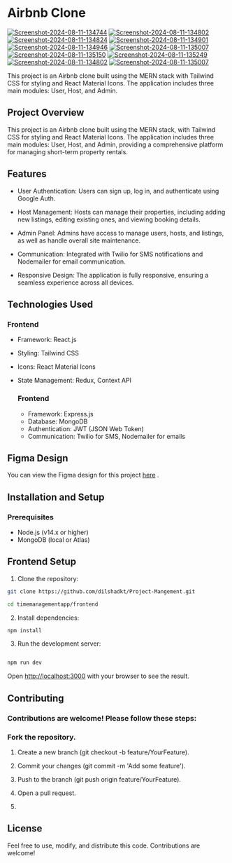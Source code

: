 # Airbnb Clone

<a href="https://ibb.co/ZcnPMsT"><img src="https://i.ibb.co/ZcnPMsT/Screenshot-2024-08-11-134744.png" alt="Screenshot-2024-08-11-134744" border="0"></a> <a href="https://ibb.co/RQ02rw6"><img src="https://i.ibb.co/RQ02rw6/Screenshot-2024-08-11-134802.png" alt="Screenshot-2024-08-11-134802" border="0"></a> <a href="https://ibb.co/RvJspq3"><img src="https://i.ibb.co/RvJspq3/Screenshot-2024-08-11-134824.png" alt="Screenshot-2024-08-11-134824" border="0"></a> <a href="https://ibb.co/WcWnrm5"><img src="https://i.ibb.co/WcWnrm5/Screenshot-2024-08-11-134901.png" alt="Screenshot-2024-08-11-134901" border="0"></a> <a href="https://ibb.co/6WQzKcM"><img src="https://i.ibb.co/6WQzKcM/Screenshot-2024-08-11-134946.png" alt="Screenshot-2024-08-11-134946" border="0"></a> <a href="https://ibb.co/sWXNFWF"><img src="https://i.ibb.co/sWXNFWF/Screenshot-2024-08-11-135007.png" alt="Screenshot-2024-08-11-135007" border="0"></a> <a href="https://ibb.co/pXt2vwq"><img src="https://i.ibb.co/pXt2vwq/Screenshot-2024-08-11-135150.png" alt="Screenshot-2024-08-11-135150" border="0"></a> <a href="https://ibb.co/V94jZFv"><img src="https://i.ibb.co/V94jZFv/Screenshot-2024-08-11-135249.png" alt="Screenshot-2024-08-11-135249" border="0"></a><a href="https://ibb.co/3kn5vSp"><img src="https://i.ibb.co/3kn5vSp/Screenshot-2024-08-11-134802.png" alt="Screenshot-2024-08-11-134802" border="0"></a> <a href="https://ibb.co/cvTLvWw"><img src="https://i.ibb.co/cvTLvWw/Screenshot-2024-08-11-135007.png" alt="Screenshot-2024-08-11-135007" border="0"></a> 

This project is an Airbnb clone built using the MERN stack with Tailwind CSS for styling and React Material Icons. The application includes three main modules: User, Host, and Admin.


## Project Overview

This project is an Airbnb clone built using the MERN stack, with Tailwind CSS for styling and React Material Icons. The application includes three main modules: User, Host, and Admin, providing a comprehensive platform for managing short-term property rentals.


## Features
- User Authentication: Users can sign up, log in, and authenticate using Google Auth.
  
-   Host Management: Hosts can manage their properties, including adding new listings, editing existing ones, and viewing booking details.
  
-   Admin Panel: Admins have access to manage users, hosts, and listings, as well as handle overall site maintenance.
    
-   Communication: Integrated with Twilio for SMS notifications and Nodemailer for email communication.
   
-   Responsive Design: The application is fully responsive, ensuring a seamless experience across all devices.
  

## Technologies Used

### Frontend
- Framework: React.js
- Styling: Tailwind CSS
- Icons: React Material Icons
- State Management: Redux, Context API

  ### Frontend
  - Framework: Express.js
  - Database: MongoDB
  - Authentication: JWT (JSON Web Token)
  - Communication: Twilio for SMS, Nodemailer for emails

## Figma Design
You can view the Figma design for this project <a href='https://www.figma.com/design/2WkOH3nyNFXMiuhzGf9hkc/Untitled?node-id=0-1&t=YTGQE6i4QkzZi9hu-0'>here</a> .

## Installation and Setup

### Prerequisites
- Node.js (v14.x or higher)
- MongoDB (local or Atlas)

## Frontend Setup

1. Clone the repository:

```bash
git clone https://github.com/dilshadkt/Project-Mangement.git

cd timemanagementapp/frontend
```

2. Install dependencies:

```bash
npm install

```

3. Run the development server:

```bash

npm run dev

```



Open [http://localhost:3000](http://localhost:3000) with your browser to see the result.



## Contributing

### Contributions are welcome! Please follow these steps:

### Fork the repository.

1. Create a new branch (git checkout -b feature/YourFeature).

2. Commit your changes (git commit -m 'Add some feature').

3. Push to the branch (git push origin feature/YourFeature).

4. Open a pull request.

5. 

## License

Feel free to use, modify, and distribute this code. Contributions are welcome!

